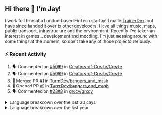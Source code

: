 ## Hi there 👋 I'm Jay!
I work full time at a London-based FinTech startup! I made [TrainerDex](https://www.github.com/TrainerDex), but have since handed it over to other developers. I love all things music, maps, public transport, infrastructure and the environment. Recently I've taken an interest in games... development and modding. I'm just messing around with some things at the moment, so don't take any of those projects seriously.

### :zap: Recent Activity

<!--START_SECTION:activity-->
1. 🗣 Commented on [#5099](https://github.com/Creators-of-Create/Create/pull/5099#issuecomment-1688721167) in [Creators-of-Create/Create](https://github.com/Creators-of-Create/Create)
2. 🗣 Commented on [#5099](https://github.com/Creators-of-Create/Create/pull/5099#issuecomment-1685125056) in [Creators-of-Create/Create](https://github.com/Creators-of-Create/Create)
3. 🎉 Merged PR [#1](https://github.com/TurnrDev/bangers_and_mash/pull/1) in [TurnrDev/bangers_and_mash](https://github.com/TurnrDev/bangers_and_mash)
4. 💪 Opened PR [#1](https://github.com/TurnrDev/bangers_and_mash/pull/1) in [TurnrDev/bangers_and_mash](https://github.com/TurnrDev/bangers_and_mash)
5. 🗣 Commented on [#2308](https://github.com/grocy/grocy/issues/2308#issuecomment-1677695787) in [grocy/grocy](https://github.com/grocy/grocy)
<!--END_SECTION:activity-->

<details>
  <summary>Language breakdown over the last 30 days</summary>
  
  [<img src="https://wakatime.com/share/@TurnrDev/4142a9ac-7325-4d2f-a2bb-ec199b5c798c.svg" alt="A graph showing a rundown of my languages used in the past 30 days. Unforunately, I am unable to autogen alt headers for this at the moment."/>](https://wakatime.com/@TurnrDev)
</details>

<details>
  <summary>Language breakdown over the last year</summary>
  
  [<img src="https://github-readme-stats.vercel.app/api/wakatime?username=TurnrDev&layout=compact" alt="A graph showing a rundown of my languages used in the past year. Unforunately, I am unable to autogen alt headers for this at the moment." />](https://wakatime.com/@TurnrDev)
</details>
